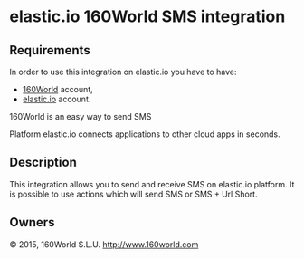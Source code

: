 # elastic.io 160World SMS integration #

## Requirements ##

In order to use this integration on elastic.io you have to have:

  * [160World](http://www.160world.com) account,
  * [elastic.io](http://www.elastic.io/) account.

160World is an easy way to send SMS

Platform elastic.io connects applications to other cloud apps in seconds.  
 
## Description ##

This integration allows you to send and receive SMS on elastic.io platform. It is possible to use actions which will send SMS or SMS + Url Short.    

## Owners ##

© 2015, 160World S.L.U. http://www.160world.com